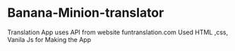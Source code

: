 # Banana-Minion-translator


Translation App uses API from website funtranslation.com
Used HTML ,css, Vanila Js for Making the App
